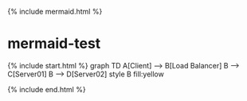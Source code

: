 {% include mermaid.html %}

# mermaid-test

{% include start.html %}
graph TD
  A[Client] --> B[Load Balancer]
  B --> C[Server01]
  B --> D[Server02]
  style B fill:yellow
  
{% include end.html %}
